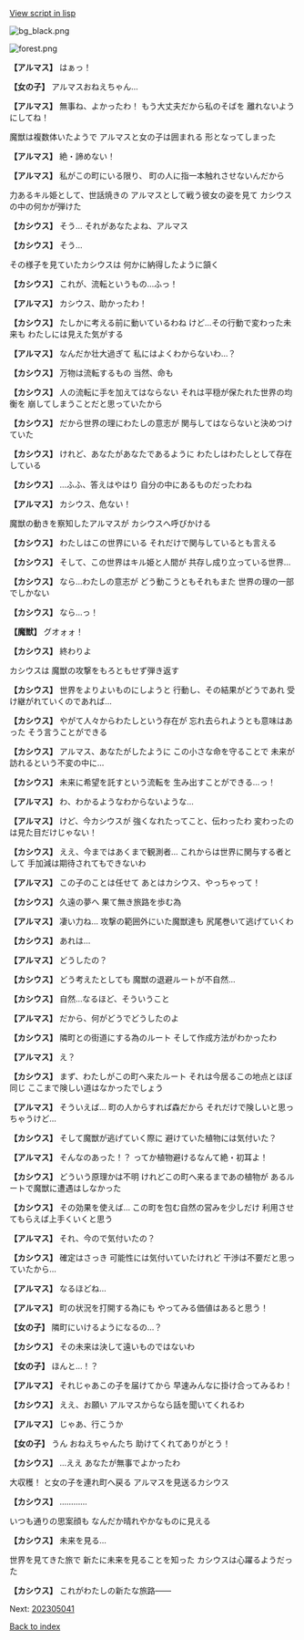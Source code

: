 [View script in lisp](../scripts/202305032.txt)

![bg_black.png](../images/backgrounds/bg_black.png)

![forest.png](../images/backgrounds/forest.png)

**【アルマス】**
はぁっ！

**【女の子】**
アルマスおねえちゃん…

**【アルマス】**
無事ね、よかったわ！
もう大丈夫だから私のそばを
離れないようにしてね！

魔獣は複数体いたようで
アルマスと女の子は囲まれる
形となってしまった

**【アルマス】**
絶・諦めない！

**【アルマス】**
私がこの町にいる限り、
町の人に指一本触れさせないんだから

力あるキル姫として、世話焼きの
アルマスとして戦う彼女の姿を見て
カシウスの中の何かが弾けた

**【カシウス】**
そう…
それがあなたよね、アルマス

**【カシウス】**
そう…

その様子を見ていたカシウスは
何かに納得したように頷く

**【カシウス】**
これが、流転というもの…ふっ！

**【アルマス】**
カシウス、助かったわ！

**【カシウス】**
たしかに考える前に動いているわね
けど…その行動で変わった未来も
わたしには見えた気がする

**【アルマス】**
なんだか壮大過ぎて
私にはよくわからないわ…？

**【カシウス】**
万物は流転するもの
当然、命も

**【カシウス】**
人の流転に手を加えてはならない
それは平穏が保たれた世界の均衡を
崩してしまうことだと思っていたから

**【カシウス】**
だから世界の理にわたしの意志が
関与してはならないと決めつけていた

**【カシウス】**
けれど、あなたがあなたであるように
わたしはわたしとして存在している

**【カシウス】**
…ふふ、答えはやはり
自分の中にあるものだったわね

**【アルマス】**
カシウス、危ない！

魔獣の動きを察知したアルマスが
カシウスへ呼びかける

**【カシウス】**
わたしはこの世界にいる
それだけで関与しているとも言える

**【カシウス】**
そして、この世界はキル姫と人間が
共存し成り立っている世界…

**【カシウス】**
なら…わたしの意志が
どう動こうともそれもまた
世界の理の一部でしかない

**【カシウス】**
なら…っ！

**【魔獣】**
グオォォ！

**【カシウス】**
終わりよ

カシウスは
魔獣の攻撃をもろともせず弾き返す

**【カシウス】**
世界をよりよいものにしようと
行動し、その結果がどうであれ
受け継がれていくのであれば…

**【カシウス】**
やがて人々からわたしという存在が
忘れ去られようとも意味はあった
そう言うことができる

**【カシウス】**
アルマス、あなたがしたように
この小さな命を守ることで
未来が訪れるという不変の中に…

**【カシウス】**
未来に希望を託すという流転を
生み出すことができる…っ！

**【アルマス】**
わ、わかるようなわからないような…

**【アルマス】**
けど、今カシウスが
強くなれたってこと、伝わったわ
変わったのは見た目だけじゃない！

**【カシウス】**
ええ、今まではあくまで観測者…
これからは世界に関与する者として
手加減は期待されてもできないわ

**【アルマス】**
この子のことは任せて
あとはカシウス、やっちゃって！

**【カシウス】**
久遠の夢へ
果て無き旅路を歩む為

**【アルマス】**
凄い力ね…
攻撃の範囲外にいた魔獣達も
尻尾巻いて逃げていくわ

**【カシウス】**
あれは…

**【アルマス】**
どうしたの？

**【カシウス】**
どう考えたとしても
魔獣の退避ルートが不自然…

**【カシウス】**
自然…なるほど、そういうこと

**【アルマス】**
だから、何がどうでどうしたのよ

**【カシウス】**
隣町との街道にする為のルート
そして作成方法がわかったわ

**【アルマス】**
え？

**【カシウス】**
まず、わたしがこの町へ来たルート
それは今居るこの地点とほぼ同じ
ここまで険しい道はなかったでしょう

**【アルマス】**
そういえば…
町の人からすれば森だから
それだけで険しいと思っちゃうけど…

**【カシウス】**
そして魔獣が逃げていく際に
避けていた植物には気付いた？

**【アルマス】**
そんなのあった！？
ってか植物避けるなんて絶・初耳よ！

**【カシウス】**
どういう原理かは不明
けれどこの町へ来るまであの植物が
あるルートで魔獣に遭遇はしなかった

**【カシウス】**
その効果を使えば…
この町を包む自然の営みを少しだけ
利用させてもらえば上手くいくと思う

**【アルマス】**
それ、今ので気付いたの？

**【カシウス】**
確定はさっき
可能性には気付いていたけれど
干渉は不要だと思っていたから…

**【アルマス】**
なるほどね…

**【アルマス】**
町の状況を打開する為にも
やってみる価値はあると思う！

**【女の子】**
隣町にいけるようになるの…？

**【カシウス】**
その未来は決して遠いものではないわ

**【女の子】**
ほんと…！？

**【アルマス】**
それじゃあこの子を届けてから
早速みんなに掛け合ってみるわ！

**【カシウス】**
ええ、お願い
アルマスからなら話を聞いてくれるわ

**【アルマス】**
じゃあ、行こうか

**【女の子】**
うん
おねえちゃんたち
助けてくれてありがとう！

**【カシウス】**
…ええ
あなたが無事でよかったわ

大収穫！
と女の子を連れ町へ戻る
アルマスを見送るカシウス

**【カシウス】**
…………

いつも通りの思案顔も
なんだか晴れやかなものに見える

**【カシウス】**
未来を見る…

世界を見てきた旅で
新たに未来を見ることを知った
カシウスは心躍るようだった

**【カシウス】**
これがわたしの新たな旅路――


Next: [202305041](202305041.md)

[Back to index](index.md)
